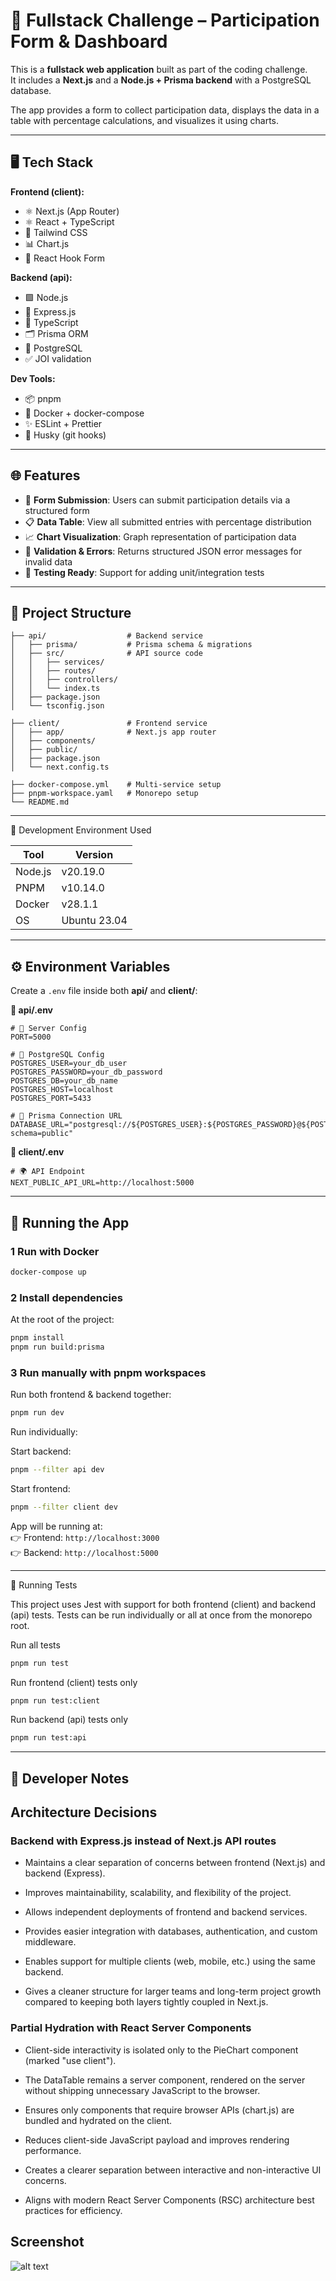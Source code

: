 # 🔋 Fullstack Challenge – Participation Form & Dashboard

This is a **fullstack web application** built as part of the coding challenge.  
It includes a **Next.js** and a **Node.js + Prisma backend** with a PostgreSQL database.

The app provides a form to collect participation data, displays the data in a table with percentage calculations, and visualizes it using charts.

---

## 🖥️ Tech Stack

**Frontend (client):**

- ⚛️ Next.js (App Router)
- ⚛️ React + TypeScript
- 🎨 Tailwind CSS
- 📊 Chart.js
- 📝 React Hook Form

**Backend (api):**

- 🟩 Node.js
- 🚏 Express.js
- 📘 TypeScript
- 🗂️ Prisma ORM
- 🐘 PostgreSQL
- ✅ JOI validation

**Dev Tools:**

- 📦 pnpm
- 🐳 Docker + docker-compose
- ✨ ESLint + Prettier
- 🐶 Husky (git hooks)

---

## 🌐 Features

- 🔐 **Form Submission**: Users can submit participation details via a structured form
- 📋 **Data Table**: View all submitted entries with percentage distribution
- 📈 **Chart Visualization**: Graph representation of participation data
- 🚦 **Validation & Errors**: Returns structured JSON error messages for invalid data
- 🧪 **Testing Ready**: Support for adding unit/integration tests

---

## 📁 Project Structure

```
├── api/                  # Backend service
│   ├── prisma/           # Prisma schema & migrations
│   ├── src/              # API source code
│   │   ├── services/
│   │   ├── routes/
│   │   ├── controllers/
│   │   └── index.ts
│   ├── package.json
│   └── tsconfig.json

├── client/               # Frontend service
│   ├── app/              # Next.js app router
│   ├── components/
│   ├── public/
│   ├── package.json
│   └── next.config.ts

├── docker-compose.yml    # Multi-service setup
├── pnpm-workspace.yaml   # Monorepo setup
└── README.md
```

---

🧪 Development Environment Used

| Tool    | Version      |
| ------- | ------------ |
| Node.js | v20.19.0     |
| PNPM    | v10.14.0     |
| Docker  | v28.1.1      |
| OS      | Ubuntu 23.04 |

---

## ⚙️ Environment Variables

Create a `.env` file inside both **api/** and **client/**:

**📡 api/.env**

```env
# 🚀 Server Config
PORT=5000

# 🐘 PostgreSQL Config
POSTGRES_USER=your_db_user
POSTGRES_PASSWORD=your_db_password
POSTGRES_DB=your_db_name
POSTGRES_HOST=localhost
POSTGRES_PORT=5433

# 🔗 Prisma Connection URL
DATABASE_URL="postgresql://${POSTGRES_USER}:${POSTGRES_PASSWORD}@${POSTGRES_HOST}:${POSTGRES_PORT}/${POSTGRES_DB}?schema=public"
```

**🎨 client/.env**

```env
# 🌍 API Endpoint
NEXT_PUBLIC_API_URL=http://localhost:5000
```

---

## 🚀 Running the App

### 1 Run with Docker

```bash
docker-compose up
```

### 2 Install dependencies

At the root of the project:

```bash
pnpm install
pnpm run build:prisma
```

### 3 Run manually with pnpm workspaces

Run both frontend & backend together:

```bash
pnpm run dev
```

Run individually:

Start backend:

```bash
pnpm --filter api dev
```

Start frontend:

```bash
pnpm --filter client dev
```

App will be running at:  
👉 Frontend: `http://localhost:3000`  
👉 Backend: `http://localhost:5000`

---

🧪 Running Tests

This project uses Jest with support for both frontend (client) and backend (api) tests.
Tests can be run individually or all at once from the monorepo root.

Run all tests

```bash
pnpm run test
```

Run frontend (client) tests only

```bash
pnpm run test:client
```

Run backend (api) tests only

```bash
pnpm run test:api
```

---

## 📝 Developer Notes

## Architecture Decisions

### Backend with Express.js instead of Next.js API routes

- Maintains a clear separation of concerns between frontend (Next.js) and backend (Express).

- Improves maintainability, scalability, and flexibility of the project.

- Allows independent deployments of frontend and backend services.

- Provides easier integration with databases, authentication, and custom middleware.

- Enables support for multiple clients (web, mobile, etc.) using the same backend.

- Gives a cleaner structure for larger teams and long-term project growth compared to keeping both layers tightly coupled in Next.js.

### Partial Hydration with React Server Components

- Client-side interactivity is isolated only to the PieChart component (marked "use client").

- The DataTable remains a server component, rendered on the server without shipping unnecessary JavaScript to the browser.

- Ensures only components that require browser APIs (chart.js) are bundled and hydrated on the client.

- Reduces client-side JavaScript payload and improves rendering performance.

- Creates a clearer separation between interactive and non-interactive UI concerns.

- Aligns with modern React Server Components (RSC) architecture best practices for efficiency.

## Screenshot

![alt text](Screenshot.png)
